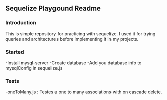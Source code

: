 ## Sequelize Playgound Readme

### Introduction

This is simple repository for practicing with sequelize. I used it for trying queries and architectures before implementing it in my projects.

### Started

-Install mysql-server
-Create database
-Add you database info to mysqlConfig in sequelize.js

### Tests

-oneToMany.js : Testes a one to many associations with on cascade delete.